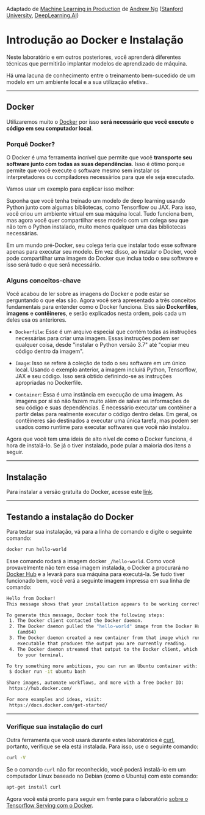 Adaptado de [Machine Learning in Production](https://www.deeplearning.ai/courses/machine-learning-in-production/) de [Andrew Ng](https://www.deeplearning.ai/)  ([Stanford University](http://online.stanford.edu/), [DeepLearning.AI](https://www.deeplearning.ai/))


# Introdução ao Docker e Instalação

Neste laboratório e em outros posteriores, você aprenderá diferentes técnicas que permitirão implantar modelos de aprendizado de máquina.

Há uma lacuna de conhecimento entre o treinamento bem-sucedido de um modelo em um ambiente local e a sua utilização efetiva..  

---------
## Docker
Utilizaremos muito o [Docker](https://www.docker.com/) por isso **será necessário que você execute o código em seu computador local**.

### Porquê Docker?

O Docker é uma ferramenta incrível que permite que você **transporte seu software junto com todas as suas dependências**. Isso é ótimo porque permite que você execute o software mesmo sem instalar os interpretadores ou compiladores necessários para que ele seja executado.

Vamos usar um exemplo para explicar isso melhor:

Suponha que você tenha treinado um modelo de deep learning usando Python junto com algumas bibliotecas, como Tensorflow ou JAX. Para isso, você criou um ambiente virtual em sua máquina local. Tudo funciona bem, mas agora você quer compartilhar esse modelo com um colega seu que não tem o Python instalado, muito menos qualquer uma das bibliotecas necessárias.

Em um mundo pré-Docker, seu colega teria que instalar todo esse software apenas para executar seu modelo. Em vez disso, ao instalar o Docker, você pode compartilhar uma imagem do Docker que inclua todo o seu software e isso será tudo o que será necessário.

### Alguns conceitos-chave

Você acabou de ler sobre as imagens do Docker e pode estar se perguntando o que elas são. Agora você será apresentado a três conceitos fundamentais para entender como o Docker funciona. Eles são **Dockerfiles**, **imagens** e **contêineres**, e serão explicados nesta ordem, pois cada um deles usa os anteriores.

- `Dockerfile`: Esse é um arquivo especial que contém todas as instruções necessárias para criar uma imagem. Essas instruções podem ser qualquer coisa, desde "instalar o Python versão 3.7" até "copiar meu código dentro da imagem".

- `Image`: Isso se refere à coleção de todo o seu software em um único local. Usando o exemplo anterior, a imagem incluirá Python, Tensorflow, JAX e seu código. Isso será obtido definindo-se as instruções apropriadas no Dockerfile.

- `Container`: Essa é uma instância em execução de uma imagem. As imagens por si só não fazem muito além de salvar as informações de seu código e suas dependências. É necessário executar um contêiner a partir delas para realmente executar o código dentro delas. Em geral, os contêineres são destinados a executar uma única tarefa, mas podem ser usados como runtime para executar softwares que você não instalou.

Agora que você tem uma ideia de alto nível de como o Docker funciona, é hora de instalá-lo. Se já o tiver instalado, pode pular a maioria dos itens a seguir.

------
## Instalação

Para instalar a versão gratuita do Docker, acesse este [link](https://www.docker.com/products/docker-desktop). 

----
## Testando a instalação do Docker

Para testar sua instalação, vá para a linha de comando e digite o seguinte comando:
```bash
docker run hello-world
```
Esse comando rodará a imagem docker `_/hello-world`. Como você provavelmente não tem essa imagem instalada, o Docker a procurará no [Docker Hub](https://hub.docker.com/) e a levará para sua máquina para executá-la. Se tudo tiver funcionado bem, você verá a seguinte imagem impressa em sua linha de comando:
```bash
Hello from Docker!
This message shows that your installation appears to be working correctly.

To generate this message, Docker took the following steps:
 1. The Docker client contacted the Docker daemon.
 2. The Docker daemon pulled the "hello-world" image from the Docker Hub.
    (amd64)
 3. The Docker daemon created a new container from that image which runs the
    executable that produces the output you are currently reading.
 4. The Docker daemon streamed that output to the Docker client, which sent it
    to your terminal.

To try something more ambitious, you can run an Ubuntu container with:
 $ docker run -it ubuntu bash

Share images, automate workflows, and more with a free Docker ID:
 https://hub.docker.com/

For more examples and ideas, visit:
 https://docs.docker.com/get-started/

```
-----
### Verifique sua instalação do curl

Outra ferramenta que você usará durante estes laboratórios é [curl](https://curl.se/), portanto, verifique se ela está instalada. Para isso, use o seguinte comando:
```bash
curl -V
```

Se o comando `curl` não for reconhecido, você poderá instalá-lo em um computador Linux baseado no Debian (como o Ubuntu) com este comando:

```bash
apt-get install curl
```

Agora você está pronto para seguir em frente para o laboratório [sobre o Tensorflow Serving com o Docker](./C4_W1_Lab_2_TFS_Docker.md).
